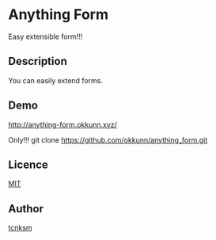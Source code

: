 Anything Form
====

Easy extensible form!!!

## Description

You can easily extend forms.

## Demo

http://anything-form.okkunn.xyz/

Only!!!
git clone https://github.com/okkunn/anything_form.git
## Licence

[MIT](https://github.com/okkunn/anything_form)

## Author

[tcnksm](https://github.com/okkunn)
